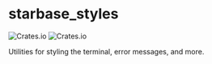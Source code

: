 # starbase_styles

![Crates.io](https://img.shields.io/crates/v/starbase_styles)
![Crates.io](https://img.shields.io/crates/d/starbase_styles)

Utilities for styling the terminal, error messages, and more.
